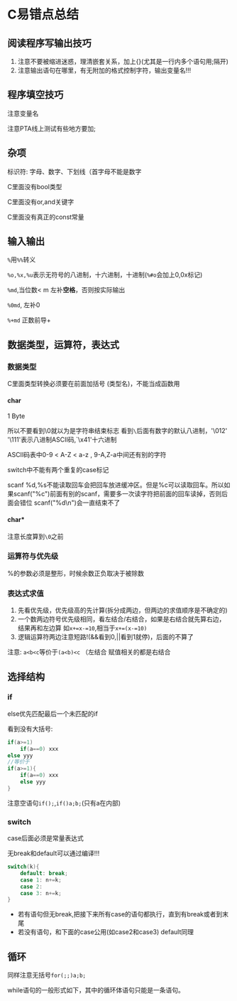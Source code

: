 # C易错点总结

## 阅读程序写输出技巧

1. 注意不要被缩进迷惑，理清嵌套关系，加上{}(尤其是一行内多个语句用;隔开)
2. 注意输出语句在哪里，有无附加的格式控制字符，输出变量名!!!

## 程序填空技巧

注意变量名

注意PTA线上测试有些地方要加;
## 杂项

标识符: 字母、数字、下划线（首字母不能是数字

C里面没有bool类型

C里面没有or,and关键字

C里面没有真正的const常量

## 输入输出

`%`用`%%`转义

`%o,%x,%u`表示无符号的八进制，十六进制，十进制(`%#o`会加上0,0x标记)

`%md`,当位数< m 左补**空格**，否则按实际输出

`%0md`, 左补0

`%+md` 正数前导+

## 数据类型，运算符，表达式

### 数据类型

C里面类型转换必须要在前面加括号 (类型名)，不能当成函数用

#### char

1 Byte

所以不要看到\0就以为是字符串结束标志
看到`\`后面有数字的默认八进制，'\012' '\111'表示八进制ASCII码,`\x41'十六进制


ASCII码表中0-9 < A-Z < a-z , 9-A,Z-a中间还有别的字符

switch中不能有两个重复的case标记

scanf %d,%s不能读取回车会把回车放进缓冲区。但是%c可以读取回车。所以如果scanf("%c")前面有别的scanf，需要多一次读字符把前面的回车读掉，否则后面会错位
scanf("%d\n")会一直结束不了
#### char*

注意长度算到`\0`之前

### 运算符与优先级

%的参数必须是整形，时候余数正负取决于被除数

### 表达式求值

1. 先看优先级，优先级高的先计算(拆分成两边，但两边的求值顺序是不确定的)
2. 一个数两边符号优先级相同，看左结合/右结合，如果是右结合就先算右边，结果再和左边算 如`x+=x-=10`,相当于`x+=(x-=10)`
3. 逻辑运算符两边注意短路!(&&看到0,||看到1就停)，后面的不算了

注意:
`a<b<c`等价于`(a<b)<c` （左结合
赋值相关的都是右结合

## 选择结构

### if

else优先匹配最后一个未匹配的if

看到没有大括号:

```c
if(a>=1)
    if(a==0) xxx
else yyy
//等价于
if(a>=1){
    if(a==0) xxx
    else yyy
}
```

注意空语句`if();`,`if()a;b;`(只有a在内部)

### switch

case后面必须是常量表达式

无break和default可以通过编译!!!

```c
switch(k){
    default: break;
    case 1: n+=k;
    case 2:
    case 3: n+=k;
}
```

- 若有语句但无break,把接下来所有case的语句都执行，直到有break或者到末尾
- 若没有语句，和下面的case公用(如case2和case3) default同理

## 循环

同样注意无括号`for(;;)a;b;`

while语句的一般形式如下，其中的循环体语句只能是一条语句。